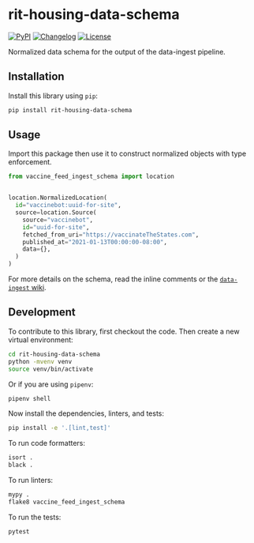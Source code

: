# rit-housing-data-schema

[![PyPI](https://img.shields.io/pypi/v/rit-housing-data-schema.svg)](https://pypi.org/project/rit-housing-data-schema/)
[![Changelog](https://img.shields.io/github/v/release/rit-hc-website/rit-housing-data-schema?include_prereleases&label=changelog)](https://github.com/rit-hc-website/rit-housing-data-schema/releases)
[![License](https://img.shields.io/badge/license-MIT-blue.svg)](https://github.com/rit-hc-website/rit-housing-data-schema/blob/main/LICENSE)

Normalized data schema for the output of the data-ingest pipeline.

## Installation

Install this library using `pip`:

```sh
pip install rit-housing-data-schema
```

## Usage

Import this package then use it to construct normalized objects with type
enforcement.

```python
from vaccine_feed_ingest_schema import location


location.NormalizedLocation(
  id="vaccinebot:uuid-for-site",
  source=location.Source(
    source="vaccinebot",
    id="uuid-for-site",
    fetched_from_uri="https://vaccinateTheStates.com",
    published_at="2021-01-13T00:00:00-08:00",
    data={},
  )
)
```

For more details on the schema, read the inline comments or the
[`data-ingest` wiki](https://github.com/rit-hc-website/data-ingest/wiki/Normalized-Location-Schema).

## Development

To contribute to this library, first checkout the code. Then create a new
virtual environment:

```sh
cd rit-housing-data-schema
python -mvenv venv
source venv/bin/activate
```

Or if you are using `pipenv`:

```sh
pipenv shell
```

Now install the dependencies, linters, and tests:

```sh
pip install -e '.[lint,test]'
```

To run code formatters:

```sh
isort .
black .
```

To run linters:

```sh
mypy .
flake8 vaccine_feed_ingest_schema
```

To run the tests:

```sh
pytest
```

